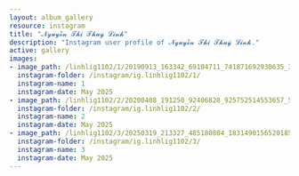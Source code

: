 ```yaml
---
layout: album_gallery
resource: instagram
title: "𝓝𝓰𝓾𝔂𝓮̂̃𝓷 𝓣𝓱𝓲̣ 𝓣𝓱𝓾𝔂̀ 𝓛𝓲𝓷𝓱"
description: "Instagram user profile of 𝓝𝓰𝓾𝔂𝓮̂̃𝓷 𝓣𝓱𝓲̣ 𝓣𝓱𝓾𝔂̀ 𝓛𝓲𝓷𝓱."
active: gallery
images: 
- image_path: /linhlig1102/1/20190913_163342_69104711_741871692930635_3799131313269528585_n.jpg
  instagram-folder: /instagram/ig.linhlig1102/1/
  instagram-name: 1
  instagram-date: May 2025
- image_path: /linhlig1102/2/20200408_191250_92406828_925752514553657_539263297467883325_n.jpg
  instagram-folder: /instagram/ig.linhlig1102/2/
  instagram-name: 2
  instagram-date: May 2025
- image_path: /linhlig1102/3/20250319_213327_485180804_18314901565201852_1185803265122263433_n.jpg
  instagram-folder: /instagram/ig.linhlig1102/3/
  instagram-name: 3
  instagram-date: May 2025
---
```

